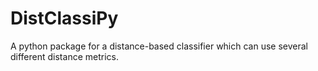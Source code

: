 # DistClassiPy
A python package for a distance-based classifier which can use several different distance metrics.
